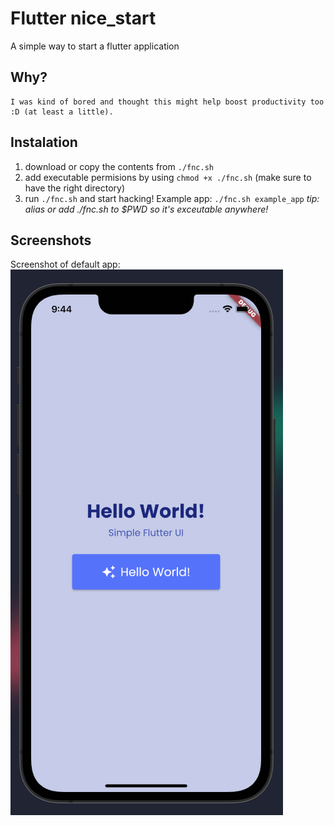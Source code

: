 # Flutter nice_start
A simple way to start a flutter application

## Why?
	I was kind of bored and thought this might help boost productivity too :D (at least a little).

## Instalation
1. download or copy the contents from `./fnc.sh`
2. add executable permisions by using `chmod +x ./fnc.sh` (make sure to have the right directory)
3. run `./fnc.sh` and start hacking! Example app: `./fnc.sh example_app`
*tip: alias or add ./fnc.sh to $PWD so it's exceutable anywhere!*

## Screenshots
Screenshot of default app:
![Screenshot](https://raw.githubusercontent.com/codeyStein/nice_start/master/screenshot.png)



